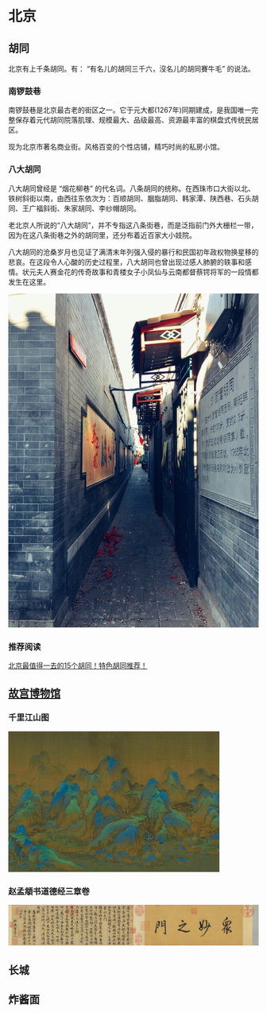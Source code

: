 # 北京
## 胡同
北京有上千条胡同。有： “有名儿的胡同三千六，沒名儿的胡同賽牛毛” 的说法。

### 南锣鼓巷
南锣鼓巷是北京最古老的街区之一。它于元大都(1267年)同期建成，是我国唯一完整保存着元代胡同院落肌理、规模最大、品级最高、资源最丰富的棋盘式传统民居区。

现为北京市著名商业街。风格百变的个性店铺，精巧时尚的私房小馆。

### 八大胡同
八大胡同曾经是 “烟花柳巷” 的代名词。八条胡同的统称。在西珠市口大街以北、铁树斜街以南，由西往东依次为：百顺胡同、胭脂胡同、韩家潭、陕西巷、石头胡同、王广福斜街、朱家胡同、李纱帽胡同。

老北京人所说的“八大胡同”，并不专指这八条街巷，而是泛指前门外大栅栏一带，因为在这八条街巷之外的胡同里，还分布着近百家大小妓院。

八大胡同的沧桑岁月也见证了满清末年列强入侵的暴行和民国初年政权物换星移的悲哀。在这段令人心酸的历史过程里，八大胡同也曾出现过感人肺腑的轶事和感情。状元夫人赛金花的传奇故事和青楼女子小凤仙与云南都督蔡锷将军的一段情都发生在这里。

![](./imgs/bada.jpeg)

### 推荐阅读
[北京最值得一去的15个胡同！特色胡同推荐！](https://zhuanlan.zhihu.com/p/35265219)

## [故宫博物馆](https://www.dpm.org.cn/Home.html)
### 千里江山图
![](./imgs/qianlijiangshan.jpeg)

### 赵孟頫书道德经三章卷
![](./imgs/dao.png)

## 长城

## 炸酱面
